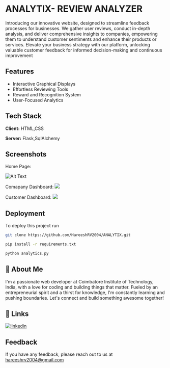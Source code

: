 
# ANALYTIX- REVIEW ANALYZER

Introducing our innovative website, designed to streamline feedback processes for businesses. We gather user reviews, conduct in-depth analysis, and deliver comprehensive insights to companies, empowering them to understand customer sentiments and enhance their products or services. Elevate your business strategy with our platform, unlocking valuable customer feedback for informed decision-making and continuous improvement

## Features

- Interactive Graphical Displays
- Effortless Reviewing Tools
- Reward and Recognition System
- User-Focused Analytics


## Tech Stack

**Client:** HTML,CSS

**Server:** Flask,SqlAlchemy


## Screenshots

Home Page:

![Alt Text](https://blogger.googleusercontent.com/img/b/R29vZ2xl/AVvXsEjacVZOh4gr5EEoO8ZkORAXp8F7frg3e2G1FtZ28UzkpeRxN4o1v-L-Jftp7J2tCS9rFDe2C4tawvZMudPnk8WJibH9PaKAZWCFIu1A-A1FkEjxbe29WHcQPvfjhZHrfmZsb_QMQjI0IRnzW3jlMY2ij9XTgGcDe6yIeTByHrjJ1kWVMVnTDkK54pFzQ_0/s1918/Screenshot%202024-01-12%20184025.png)


Comapany Dashboard:
![](https://blogger.googleusercontent.com/img/b/R29vZ2xl/AVvXsEjt2G35ljhX1jXC5bZ_v6athzsCSkeliZ4CMSJWYiYlmWanE0G06nCRNdk3AlFfRMrdHTtfpL0KPU-jwsUAe_rHIEuTGnJCZk-u4eZPtmtXGhwJTVAf-h6a30bpYF70wQfCbdsKGYdjoa04rng8zTebfi7sWk4GkysPByzF8gM2eW-ExGFMfDY4znXTdOo/s1898/Screenshot%202024-01-12%20193701.png)





Customer Dashboard:
![](https://blogger.googleusercontent.com/img/b/R29vZ2xl/AVvXsEhWqWS8_Rnm9NGctKLVkN2UdX4IO9XSvsS5oTLzvXY-K3vnS1tPydU5yugJ-4qFiL01nBfePROeHQbYW-PFoj7VheVX6wWyUBQQr_np0yqyStIcMisRwPG6Y-2VFYutYxnpFJF_2nJz99mpIfjJ0JHvAAKsOiHBD9SHzhuc5nngMnBmZJWjpjN2LX6tWec/s1896/Screenshot%202024-01-12%20193107.png)
## Deployment

To deploy this project run

```bash
git clone https://github.com/HareeshRV2004/ANALYTIX.git  
```

```bash
pip install -r requirements.txt
```

```bash
python analytics.py
```





## 🚀 About Me

I'm a passionate web developer at Coimbatore Institute of Technology, India, with a love for coding and building things that matter. Fueled by an entrepreneurial spirit and a thirst for knowledge, I'm constantly learning and pushing boundaries. Let's connect and build something awesome together! 


## 🔗 Links

[![linkedin](https://img.shields.io/badge/linkedin-0A66C2?style=for-the-badge&logo=linkedin&logoColor=white)](https://www.linkedin.com/in/hareesh-r-v-674522255?utm_source=share&utm_campaign=share_via&utm_content=profile&utm_medium=android_app)



## Feedback

If you have any feedback, please reach out to us at hareeshrv2004@gmail.com
